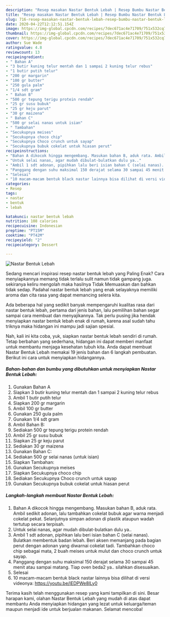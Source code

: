 ```yaml
---
description: "Resep masakan Nastar Bentuk Lebah | Resep Bumbu Nastar Bentuk Lebah Yang Bisa Manjain Lidah"
title: "Resep masakan Nastar Bentuk Lebah | Resep Bumbu Nastar Bentuk Lebah Yang Bisa Manjain Lidah"
slug: 716-resep-masakan-nastar-bentuk-lebah-resep-bumbu-nastar-bentuk-lebah-yang-bisa-manjain-lidah
date: 2020-04-22T12:12:51.154Z
image: https://img-global.cpcdn.com/recipes/7dec671ac4e71709/751x532cq70/nastar-bentuk-lebah-foto-resep-utama.jpg
thumbnail: https://img-global.cpcdn.com/recipes/7dec671ac4e71709/751x532cq70/nastar-bentuk-lebah-foto-resep-utama.jpg
cover: https://img-global.cpcdn.com/recipes/7dec671ac4e71709/751x532cq70/nastar-bentuk-lebah-foto-resep-utama.jpg
author: Sue Wade
ratingvalue: 4.8
reviewcount: 13
recipeingredient:
- " Bahan A"
- "3 butir kuning telur mentah dan 1 sampai 2 kuning telur rebus"
- "1 butir putih telur"
- "200 gr margarin"
- "100 gr butter"
- "250 gula palm"
- "1/4 sdt gram"
- " Bahan B"
- "500 gr tepung terigu protein rendah"
- "25 gr susu bubuk"
- "25 gr keju parut"
- "30 gr maizena"
- " Bahan C"
- "500 gr selai nanas untuk isian"
- " Tambahan"
- "Secukupnya meises"
- "Secukupnya choco chip"
- "Secukupnya Choco crunch untuk sayap"
- "Secukupnya bubuk cokelat untuk hiasan perut"
recipeinstructions:
- "Bahan A dikocok hingga mengembang. Masukan bahan B, aduk rata. Ambil sedikit adonan, lalu tambahkan cokelat bubuk agar warna menjadi cokelat pekat. Selanjutnya simpan adonan di plastik ataupun wadah tertutup secara terpisah."
- "Untuk selai nanas, agar mudah dibulat-bulatkan dulu ya.."
- "Ambil 1 sdt adonan, pipihkan lalu beri isian bahan C (selai nanas). Bulatkan membentuk badan lebah. Beri aksen memanjang pada bagian perut dengan adonan yang diwarnai cokelat tadi. Tambahkan choco chip sebagai mata, 2 buah meises untuk mulut dan choco crunch untuk sayap."
- "Panggang dengan suhu maksimal 150 derajat selama 30 sampai 45 menit atau sampai matang. Tiap oven beda2 ya.. silahkan disesuaikan."
- "Selesai"
- "10 macam-macam bentuk black nastar lainnya bisa dilihat di versi videonya: https://youtu.be/lEDPWe8ILy0"
categories:
- Resep
tags:
- nastar
- bentuk
- lebah

katakunci: nastar bentuk lebah 
nutrition: 108 calories
recipecuisine: Indonesian
preptime: "PT15M"
cooktime: "PT42M"
recipeyield: "2"
recipecategory: Dessert

---
```



![Nastar Bentuk Lebah](https://img-global.cpcdn.com/recipes/7dec671ac4e71709/751x532cq70/nastar-bentuk-lebah-foto-resep-utama.jpg)

Sedang mencari inspirasi resep nastar bentuk lebah yang Paling Enak? Cara menyiapkannya memang tidak terlalu sulit namun tidak gampang juga. sekiranya keliru mengolah maka hasilnya Tidak Memuaskan dan bahkan tidak sedap. Padahal nastar bentuk lebah yang enak selayaknya memiliki aroma dan cita rasa yang dapat memancing selera kita.



Ada beberapa hal yang sedikit banyak mempengaruhi kualitas rasa dari nastar bentuk lebah, pertama dari jenis bahan, lalu pemilihan bahan segar sampai cara membuat dan menyajikannya. Tak perlu pusing jika hendak menyiapkan nastar bentuk lebah enak di rumah, karena asal sudah tahu triknya maka hidangan ini mampu jadi sajian spesial.


Nah, kali ini kita coba, yuk, siapkan nastar bentuk lebah sendiri di rumah. Tetap berbahan yang sederhana, hidangan ini dapat memberi manfaat untuk membantu menjaga kesehatan tubuh kita. Anda dapat membuat Nastar Bentuk Lebah memakai 19 jenis bahan dan 6 langkah pembuatan. Berikut ini cara untuk menyiapkan hidangannya.

<!--inarticleads1-->

##### Bahan-bahan dan bumbu yang dibutuhkan untuk menyiapkan Nastar Bentuk Lebah:

1. Gunakan  Bahan A
1. Siapkan 3 butir kuning telur mentah dan 1 sampai 2 kuning telur rebus
1. Ambil 1 butir putih telur
1. Siapkan 200 gr margarin
1. Ambil 100 gr butter
1. Gunakan 250 gula palm
1. Gunakan 1/4 sdt gram
1. Ambil  Bahan B:
1. Sediakan 500 gr tepung terigu protein rendah
1. Ambil 25 gr susu bubuk
1. Siapkan 25 gr keju parut
1. Sediakan 30 gr maizena
1. Gunakan  Bahan C:
1. Sediakan 500 gr selai nanas (untuk isian)
1. Siapkan  Tambahan:
1. Gunakan Secukupnya meises
1. Siapkan Secukupnya choco chip
1. Sediakan Secukupnya Choco crunch untuk sayap
1. Gunakan Secukupnya bubuk cokelat untuk hiasan perut




<!--inarticleads2-->

##### Langkah-langkah membuat Nastar Bentuk Lebah:

1. Bahan A dikocok hingga mengembang. Masukan bahan B, aduk rata. Ambil sedikit adonan, lalu tambahkan cokelat bubuk agar warna menjadi cokelat pekat. Selanjutnya simpan adonan di plastik ataupun wadah tertutup secara terpisah.
1. Untuk selai nanas, agar mudah dibulat-bulatkan dulu ya..
1. Ambil 1 sdt adonan, pipihkan lalu beri isian bahan C (selai nanas). Bulatkan membentuk badan lebah. Beri aksen memanjang pada bagian perut dengan adonan yang diwarnai cokelat tadi. Tambahkan choco chip sebagai mata, 2 buah meises untuk mulut dan choco crunch untuk sayap.
1. Panggang dengan suhu maksimal 150 derajat selama 30 sampai 45 menit atau sampai matang. Tiap oven beda2 ya.. silahkan disesuaikan.
1. Selesai
1. 10 macam-macam bentuk black nastar lainnya bisa dilihat di versi videonya: https://youtu.be/lEDPWe8ILy0




Terima kasih telah menggunakan resep yang kami tampilkan di sini. Besar harapan kami, olahan Nastar Bentuk Lebah yang mudah di atas dapat membantu Anda menyiapkan hidangan yang lezat untuk keluarga/teman maupun menjadi ide untuk berjualan makanan. Selamat mencoba!
